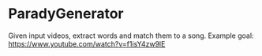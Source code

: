 # ParadyGenerator
Given input videos, extract words and match them to a song. Example goal: https://www.youtube.com/watch?v=f1isY4zw9lE

